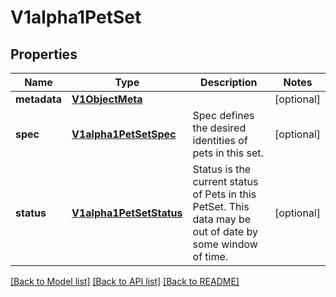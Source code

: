 # V1alpha1PetSet

## Properties
Name | Type | Description | Notes
------------ | ------------- | ------------- | -------------
**metadata** | [**V1ObjectMeta**](V1ObjectMeta.md) |  | [optional] 
**spec** | [**V1alpha1PetSetSpec**](V1alpha1PetSetSpec.md) | Spec defines the desired identities of pets in this set. | [optional] 
**status** | [**V1alpha1PetSetStatus**](V1alpha1PetSetStatus.md) | Status is the current status of Pets in this PetSet. This data may be out of date by some window of time. | [optional] 

[[Back to Model list]](../README.md#documentation-for-models) [[Back to API list]](../README.md#documentation-for-api-endpoints) [[Back to README]](../README.md)


